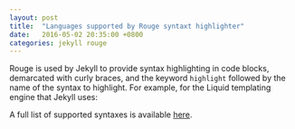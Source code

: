 ```yaml
---
layout: post
title:  "Languages supported by Rouge syntaxt highlighter"
date:   2016-05-02 20:35:00 +0800
categories: jekyll rouge
---
```


Rouge is used by Jekyll to provide syntax highlighting in code blocks, demarcated with curly braces, and the keyword `highlight` followed by the name of the syntax to highlight. For example, for the Liquid templating engine that Jekyll uses:

A full list of supported syntaxes is available [here][rouge-supported-syntaxes].

[rouge-supported-syntaxes]: https://github.com/jneen/rouge/wiki/list-of-supported-languages-and-lexers
